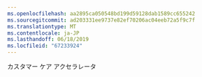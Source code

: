 ```yaml
---
ms.openlocfilehash: aa2895ca050548bd199d59128dab1589cc655242
ms.sourcegitcommit: ad203331ee9737e82ef70206ac04eeb72a5f9c7f
ms.translationtype: MT
ms.contentlocale: ja-JP
ms.lasthandoff: 06/18/2019
ms.locfileid: "67233924"
---
```

カスタマー ケア アクセラレータ